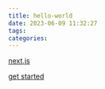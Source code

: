 ```yaml
---
title: hello-world
date: 2023-06-09 11:32:27
tags:
categories:
---
```


[next.js](https://nextjs.org/)

[get started](https://nextjs.org/docs/getting-started/installation)
